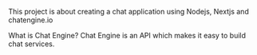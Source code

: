 This project is about creating a chat application using Nodejs, Nextjs and chatengine.io

What is Chat Engine?
Chat Engine is an API which makes it easy to build chat services.
